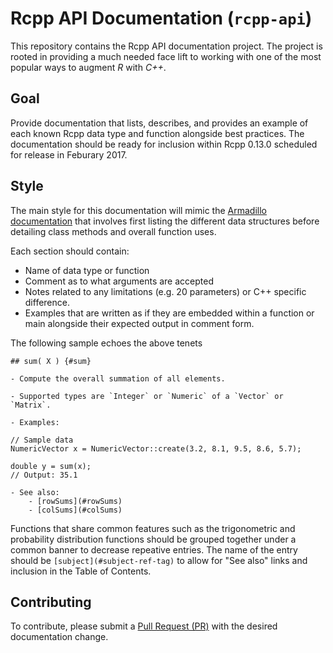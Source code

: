 # Rcpp API Documentation (`rcpp-api`)

This repository contains the Rcpp API documentation project. The project is 
rooted in providing a much needed face lift to working with one of the most
popular ways to augment _R_ with _C++_. 

## Goal

Provide documentation that lists, describes, and provides an example of each 
known Rcpp data type and function alongside best practices. The documentation 
should be ready for inclusion within Rcpp 0.13.0 scheduled for release in 
Feburary 2017.

## Style

The main style for this documentation will mimic the [Armadillo documentation](http://arma.sourceforge.net/docs.html) 
that involves first listing the different data structures before detailing class
methods and overall function uses. 

Each section should contain:

- Name of data type or function
- Comment as to what arguments are accepted 
- Notes related to any limitations (e.g. 20 parameters) or C++ specific difference. 
- Examples that are written as if they are embedded within a function or main 
  alongside their expected output in comment form.

The following sample echoes the above tenets 

```
## sum( X ) {#sum}

- Compute the overall summation of all elements.

- Supported types are `Integer` or `Numeric` of a `Vector` or `Matrix`. 

- Examples:

// Sample data
NumericVector x = NumericVector::create(3.2, 8.1, 9.5, 8.6, 5.7);

double y = sum(x);
// Output: 35.1

- See also:
    - [rowSums](#rowSums)
    - [colSums](#colSums)
```

Functions that share common features such as the trigonometric and probability
distribution functions should be grouped together under a common banner to
decrease repeative entries. The name of the entry should be `[subject](#subject-ref-tag)`
to allow for "See also" links and inclusion in the Table of Contents.

## Contributing

To contribute, please submit a [Pull Request (PR)](https://github.com/coatless/rcpp-api/pulls)
with the desired documentation change.